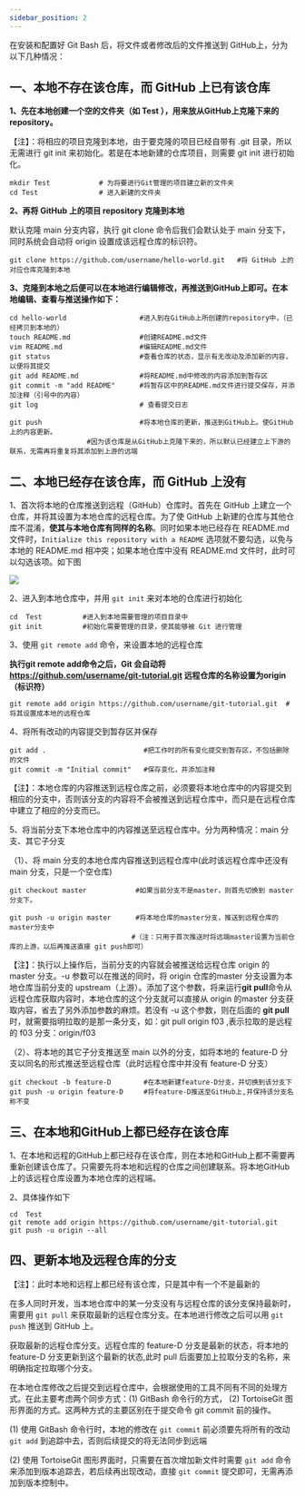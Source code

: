 ```yaml
---
sidebar_position: 2
---
```



在安装和配置好 Git Bash 后，将文件或者修改后的文件推送到 GitHub上，分为以下几种情况：

## 一、本地不存在该仓库，而 GitHub 上已有该仓库

**1、先在本地创建一个空的文件夹（如 Test ），用来放从GitHub上克隆下来的 repository。**

 【注】：将相应的项目克隆到本地，由于要克隆的项目已经自带有 .git 目录，所以无需进行 git init 来初始化。若是在本地新建的仓库项目，则需要 git init 进行初始化。

```
mkdir Test            # 为将要进行Git管理的项目建立新的文件夹
cd Test               # 进入新建的文件夹
```
        
**2、再将 GitHub 上的项目 repository 克隆到本地**

默认克隆 main 分支内容，执行 git clone 命令后我们会默认处于 main 分支下，同时系统会自动将 origin 设置成该远程仓库的标识符。

```
git clone https://github.com/username/hello-world.git   #将 GitHub 上的对应仓库克隆到本地
```

**3、克隆到本地之后便可以在本地进行编辑修改，再推送到GitHub上即可。在本地编辑、查看与推送操作如下：**

```
cd hello-world                  #进入到在GitHub上所创建的repository中，（已经拷贝到本地的）
touch README.md                 #创建README.md文件
vim README.md                   #编辑README.md文件
git status                      #查看仓库的状态，显示有无改动及添加新的内容，以便将其提交
git add README.md               #将README.md中修改的内容添加到暂存区
git commit -m "add README"      #将暂存区中的README.md文件进行提交保存，并添加注释（引号中的内容）
git log                         # 查看提交日志
 
git push                        #将本地仓库的更新，推送到GitHub上。使GitHub上的内容更新。
                   #因为该仓库是从GitHub上克隆下来的，所以默认已经建立上下游的联系，无需再将重复将其添加到上游的远端
```

## 二、本地已经存在该仓库，而 GitHub 上没有

1、首次将本地的仓库推送到远程（GitHub）仓库时。首先在 GitHub 上建立一个仓库，并将其设置为本地仓库的远程仓库。为了使 GitHub 上新建的仓库与其他仓库不混淆，**使其与本地仓库有同样的名称**。同时如果本地已经存在 README.md 文件时，`Initialize this repository with a README` 选项就不要勾选，以免与本地的 README.md 相冲突；如果本地仓库中没有 README.md 文件时，此时可以勾选该项。如下图

![](https://img.arctee.cn/one/202205040319024.png)

2、进入到本地仓库中，并用 `git init` 来对本地的仓库进行初始化

```
cd  Test          #进入到本地需要管理的项目目录中
git init          #初始化需要管理的目录，使其能够被 Git 进行管理
``` 

3、使用 `git remote add` 命令，来设置本地的远程仓库

**执行git remote add命令之后，Git 会自动将 https://github.com/username/git-tutorial.git 远程仓库的名称设置为origin（标识符）**

```
git remote add origin https://github.com/username/git-tutorial.git  #将其设置成本地的远程仓库
```

4、将所有改动的内容提交到暂存区并保存

```
git add .                        #把工作时的所有变化提交到暂存区，不包括删除的文件
git commit -m "Initial commit"   #保存变化，并添加注释
```

【注】：本地仓库的内容推送到远程仓库之前，必须要将本地仓库中的内容提交到相应的分支中，否则该分支的内容将不会被推送到远程仓库中，而只是在远程仓库中建立了相应的分支而已。

5、将当前分支下本地仓库中的内容推送至远程仓库中。分为两种情况：main 分支、其它子分支

（1）、将 main 分支的本地仓库内容推送到远程仓库中(此时该远程仓库中还没有 main 分支，只是一个空仓库)

```
git checkout master            #如果当前分支不是master，则首先切换到 master分支下。
 
git push -u origin master      #将本地仓库的master分支，推送到远程仓库的master分支中
                              #（注：只用于首次推送时将远端master设置为当前仓库的上游，以后再推送直接 git push即可）
```

 【注】：执行以上操作后，当前分支的内容就会被推送给远程仓库 origin 的 master 分支。\-u 参数可以在推送的同时，将 origin 仓库的master 分支设置为本地仓库当前分支的 upstream（上游）。添加了这个参数，将来运行**git pull**命令从远程仓库获取内容时，本地仓库的这个分支就可以直接从 origin 的master 分支获取内容，省去了另外添加参数的麻烦。若没有 \-u 这个参数，则在后面的 **git pull** 时，就需要指明拉取的是那一条分支，如：git pull origin f03 ,表示拉取的是远程的 f03 分支：origin/f03

（2）、将本地的其它子分支推送至 main 以外的分支，如将本地的 feature-D 分支以同名的形式推送至远程仓库（此时远程仓库中并没有 feature-D 分支）

```
git checkout -b feature-D        #在本地新建feature-D分支，并切换到该分支下
git push -u origin feature-D     #将feature-D推送至GitHub上,并保持该分支名称不变
```

## 三、在本地和GitHub上都已经存在该仓库

1、在本地和远程的GitHub上都已经存在该仓库，则在本地和GitHub上都不需要再重新创建该仓库了。只需要先将本地和远程的仓库之间创建联系。将本地GitHub上的该远程仓库设置为本地仓库的远程端。

2、具体操作如下

```
cd  Test
git remote add origin https://github.com/username/git-tutorial.git
git push -u origin --all
```

## 四、更新本地及远程仓库的分支

【注】：此时本地和远程上都已经有该仓库，只是其中有一个不是最新的

 在多人同时开发，当本地仓库中的某一分支没有与远程仓库的该分支保持最新时，需要用 `git pull` 来获取最新的远程仓库分支。在本地进行修改之后可以用 `git push` 推送到 GitHub 上。

获取最新的远程仓库分支。远程仓库的 feature-D 分支是最新的状态，将本地的 feature-D 分支更新到这个最新的状态,此时 pull 后面要加上拉取分支的名称，来明确指定拉取哪个分支。

在本地仓库修改之后提交到远程仓库中，会根据使用的工具不同有不同的处理方式。在此主要考虑两个同步方式：(1) GitBash 命令行的方式， (2) TortoiseGit 图形界面的方式。这两种方式的主要区别在于提交命令 git commit 前的操作。

(1) 使用 GitBash 命令行时，本地的修改在 `git commit` 前必须要先将所有的改动 `git add` 到追踪中去，否则后续提交的将无法同步到远端

(2) 使用 TortoiseGit 图形界面时，只需要在首次增加新文件时需要 `git add` 命令来添加到版本追踪去，若后续再出现改动，直接 `git commit` 提交即可，无需再添加到版本控制中。



